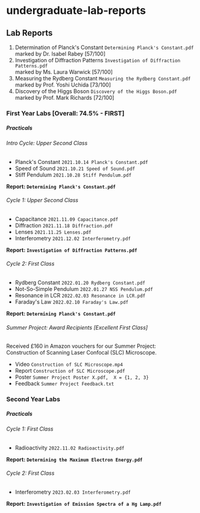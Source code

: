 # undergraduate-lab-reports

## Lab Reports

1. Determination of Planck's Constant `Determining Planck's Constant.pdf`
   <br />marked by Dr. Isabel Rabey [57/100]
2. Investigation of Diffraction Patterns `Investigation of Diffraction Patterns.pdf`
   <br />marked by Ms. Laura Warwick [57/100]
3. Measuring the Rydberg Constant `Measuring the Rydberg Constant.pdf`
   <br />marked by Prof. Yoshi Uchida [73/100]
4. Discovery of the Higgs Boson `Discovery of the Higgs Boson.pdf`
   <br />marked by Prof. Mark Richards [72/100]

### First Year Labs [Overall: 74.5% - FIRST]

##### Practicals

###### Intro Cycle: Upper Second Class

- Planck's Constant `2021.10.14 Planck's Constant.pdf`
- Speed of Sound `2021.10.21 Speed of Sound.pdf`
- Stiff Pendulum `2021.10.28 Stiff Pendulum.pdf`

**Report: `Determining Planck's Constant.pdf`**

###### Cycle 1: Upper Second Class

- Capacitance `2021.11.09 Capacitance.pdf`
- Diffraction `2021.11.18 Diffraction.pdf`
- Lenses `2021.11.25 Lenses.pdf`
- Interferometry `2021.12.02 Interferometry.pdf`

**Report: `Investigation of Diffraction Patterns.pdf`**

###### Cycle 2: First Class

- Rydberg Constant `2022.01.20 Rydberg Constant.pdf`
- Not-So-Simple Pendulum `2022.01.27 NSS Pendulum.pdf`
- Resonance in LCR `2022.02.03 Resonance in LCR.pdf`
- Faraday's Law `2022.02.10 Faraday's Law.pdf`

**Report: `Determining Planck's Constant.pdf`**

###### Summer Project: Award Recipients [Excellent First Class]

Received £160 in Amazon vouchers for our Summer Project:<br />
Construction of Scanning Laser Confocal (SLC) Microscope.

- Video `Construction of SLC Microscope.mp4`
- Report `Construction of SLC Microscope.pdf`
- Poster `Summer Project Poster X.pdf,  X = {1, 2, 3}`
- Feedback `Summer Project Feedback.txt`

### Second Year Labs

##### Practicals

###### Cycle 1: First Class

- Radioactivity `2022.11.02 Radioactivity.pdf`

**Report: `Determining the Maximum Electron Energy.pdf`**

###### Cycle 2: First Class

- Interferometry `2023.02.03 Interferometry.pdf`

**Report: `Investigation of Emission Spectra of a Hg Lamp.pdf`**